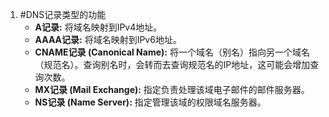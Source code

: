 1. #DNS记录类型的功能 
    *   **A记录:** 将域名映射到IPv4地址。
    *   **AAAA记录:** 将域名映射到IPv6地址。
    *   **CNAME记录 (Canonical Name):** 将一个域名（别名）指向另一个域名（规范名）。查询别名时，会转而去查询规范名的IP地址，这可能会增加查询次数。
    *   **MX记录 (Mail Exchange):** 指定负责处理该域电子邮件的邮件服务器。
    *   **NS记录 (Name Server):** 指定管理该域的权限域名服务器。